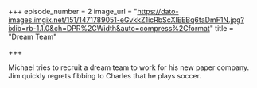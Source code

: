 +++
episode_number = 2
image_url = "https://dato-images.imgix.net/151/1471789051-eGvkkZ1icRbScXIEEBq6taDmF1N.jpg?ixlib=rb-1.1.0&ch=DPR%2CWidth&auto=compress%2Cformat"
title = "Dream Team"

+++

Michael tries to recruit a dream team to work for his new paper company. Jim quickly regrets fibbing to Charles that he plays soccer.